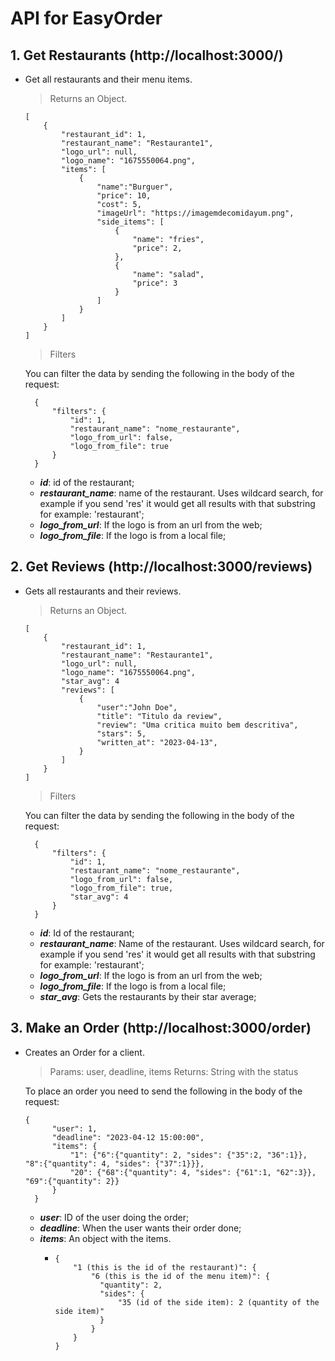 # API for EasyOrder

## 1. Get Restaurants (http://localhost:3000/)

- Get all restaurants and their menu items.

  > Returns an Object.

  ```
  [
      {
          "restaurant_id": 1,
          "restaurant_name": "Restaurante1",
          "logo_url": null,
          "logo_name": "1675550064.png",
          "items": [
              {
                  "name":"Burguer",
                  "price": 10,
                  "cost": 5,
                  "imageUrl": "https://imagemdecomidayum.png",
                  "side_items": [
                      {
                          "name": "fries",
                          "price": 2,
                      },
                      {
                          "name": "salad",
                          "price": 3
                      }
                  ]
              }
          ]
      }
  ]
  ```

  > Filters

  You can filter the data by sending the following in the body of the request:

  ```
    {
        "filters": {
            "id": 1,
            "restaurant_name": "nome_restaurante",
            "logo_from_url": false,
            "logo_from_file": true
        }
    }
  ```

  - ***id***: id of the restaurant;
  - ***restaurant_name***: name of the restaurant. Uses wildcard search, for example if you send 'res' it would get all results with that substring for example: 'restaurant';
  - ***logo_from_url***: If the logo is from an url from the web;
  - ***logo_from_file***: If the logo is from a local file;

## 2. Get Reviews (http://localhost:3000/reviews)

- Gets all restaurants and their reviews.

  > Returns an Object.

  ```
  [
      {
          "restaurant_id": 1,
          "restaurant_name": "Restaurante1",
          "logo_url": null,
          "logo_name": "1675550064.png",
          "star_avg": 4
          "reviews": [
              {
                  "user":"John Doe",
                  "title": "Titulo da review",
                  "review": "Uma critica muito bem descritiva",
                  "stars": 5,
                  "written_at": "2023-04-13",
              }
          ]
      }
  ]
  ```

  > Filters

  You can filter the data by sending the following in the body of the request:

  ```
    {
        "filters": {
            "id": 1,
            "restaurant_name": "nome_restaurante",
            "logo_from_url": false,
            "logo_from_file": true,
            "star_avg": 4
        }
    }
  ```

  - ***id***: Id of the restaurant;
  - ***restaurant_name***: Name of the restaurant. Uses wildcard search, for example if you send 'res' it would get all results with that substring for example: 'restaurant';
  - ***logo_from_url***: If the logo is from an url from the web;
  - ***logo_from_file***: If the logo is from a local file;
  - ***star_avg***: Gets the restaurants by their star average;

## 3. Make an Order (http://localhost:3000/order)

- Creates an Order for a client.

  > Params: user, deadline, items
  > Returns: String with the status

  To place an order you need to send the following in the body of the request:

  ```
  {
        "user": 1,
        "deadline": "2023-04-12 15:00:00",
        "items": {
            "1": {"6":{"quantity": 2, "sides": {"35":2, "36":1}}, "8":{"quantity": 4, "sides": {"37":1}}},
            "20": {"68":{"quantity": 4, "sides": {"61":1, "62":3}}, "69":{"quantity": 2}}
        }
    }
  ```

  - ***user***: ID of the user doing the order;
  - ***deadline***: When the user wants their order done;
  - ***items***: An object with the items.
    - ```
      {
          "1 (this is the id of the restaurant)": {
              "6 (this is the id of the menu item)": {
                "quantity": 2,
                "sides": {
                    "35 (id of the side item): 2 (quantity of the side item)"
                }
              }
          }
      }
      ```
